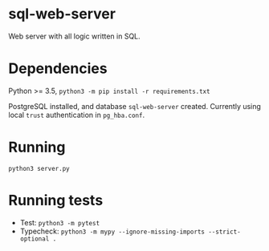 # sql-web-server

Web server with all logic written in SQL.

# Dependencies

Python >= 3.5, `python3 -m pip install -r requirements.txt`

PostgreSQL installed, and database `sql-web-server` created.
Currently using local `trust` authentication in `pg_hba.conf`.

# Running

`python3 server.py`

# Running tests

* Test: `python3 -m pytest`
* Typecheck: `python3 -m mypy --ignore-missing-imports --strict-optional .`